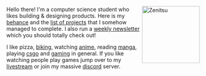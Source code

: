 
<a href="https://zenitsu.me/cal" target="_blank"><img align="right" src="https://media.discordapp.net/attachments/771307030404399115/926469704414031922/ezgif.com-gif-maker_3.gif" alt="Zenitsu" height="150px"></a> 

Hello there! I'm a computer science student who likes building & designing products. Here is my [behance](https://www.behance.net/calatop) and the [list of projects](https://github.com/Calatop/Calatop/blob/main/projects.md) that I somehow managed to complete. I also run a [weekly newsletter](https://tanoshi.substack.com/) which you should totally check out!    

I like pizza, [biking](https://www.strava.com/athletes/51964595), watching [anime](https://myanimelist.net/animelist/Calatop), reading [manga](https://myanimelist.net/mangalist/Calatop),  playing [csgo](https://settings.gg/player/279387466) and [gaming](https://steamcommunity.com/id/calatop) in general. If you like watching people play games jump over to my [livestream](https://www.youtube.com/channel/UCIal5uyyIBPUFq5rLkhLqjg) or join my massive [discord](https://discord.com/invite/shfnNRN) server.
